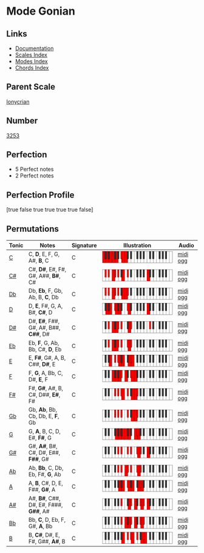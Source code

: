 # Mode Gonian

## Links

- [Documentation](index.md)
- [Scales Index](Scales.md)
- [Modes Index](Modes.md)
- [Chords Index](Chords.md)

## Parent Scale

[Ionycrian](ScaleIonycrian.md)

## Number

[3253](https://ianring.com/musictheory/scales/3253)

## Perfection

- 5 Perfect notes
- 2 Perfect notes

## Perfection Profile

[true false true true true true false]

## Permutations

| Tonic | Notes | Signature | Illustration | Audio |
|-------|-------|-----------|--------------|-------|
| [C](ModeCNaturalGonian.md) | C, **D**, E, F, G, A#, **B**, C | C | ![CNaturalGonian](ModeCNaturalGonian.png) | [midi](ModeCNaturalGonian.mid) [ogg](ModeCNaturalGonian.ogg) |
| [C#](ModeCSharpGonian.md) | C#, **D#**, E#, F#, G#, A##, **B#**, C# | C | ![CSharpGonian](ModeCSharpGonian.png) | [midi](ModeCSharpGonian.mid) [ogg](ModeCSharpGonian.ogg) |
| [Db](ModeDFlatGonian.md) | Db, **Eb**, F, Gb, Ab, B, **C**, Db | C | ![DFlatGonian](ModeDFlatGonian.png) | [midi](ModeDFlatGonian.mid) [ogg](ModeDFlatGonian.ogg) |
| [D](ModeDNaturalGonian.md) | D, **E**, F#, G, A, B#, **C#**, D | C | ![DNaturalGonian](ModeDNaturalGonian.png) | [midi](ModeDNaturalGonian.mid) [ogg](ModeDNaturalGonian.ogg) |
| [D#](ModeDSharpGonian.md) | D#, **E#**, F##, G#, A#, B##, **C##**, D# | C | ![DSharpGonian](ModeDSharpGonian.png) | [midi](ModeDSharpGonian.mid) [ogg](ModeDSharpGonian.ogg) |
| [Eb](ModeEFlatGonian.md) | Eb, **F**, G, Ab, Bb, C#, **D**, Eb | C | ![EFlatGonian](ModeEFlatGonian.png) | [midi](ModeEFlatGonian.mid) [ogg](ModeEFlatGonian.ogg) |
| [E](ModeENaturalGonian.md) | E, **F#**, G#, A, B, C##, **D#**, E | C | ![ENaturalGonian](ModeENaturalGonian.png) | [midi](ModeENaturalGonian.mid) [ogg](ModeENaturalGonian.ogg) |
| [F](ModeFNaturalGonian.md) | F, **G**, A, Bb, C, D#, **E**, F | C | ![FNaturalGonian](ModeFNaturalGonian.png) | [midi](ModeFNaturalGonian.mid) [ogg](ModeFNaturalGonian.ogg) |
| [F#](ModeFSharpGonian.md) | F#, **G#**, A#, B, C#, D##, **E#**, F# | C | ![FSharpGonian](ModeFSharpGonian.png) | [midi](ModeFSharpGonian.mid) [ogg](ModeFSharpGonian.ogg) |
| [Gb](ModeGFlatGonian.md) | Gb, **Ab**, Bb, Cb, Db, E, **F**, Gb | C | ![GFlatGonian](ModeGFlatGonian.png) | [midi](ModeGFlatGonian.mid) [ogg](ModeGFlatGonian.ogg) |
| [G](ModeGNaturalGonian.md) | G, **A**, B, C, D, E#, **F#**, G | C | ![GNaturalGonian](ModeGNaturalGonian.png) | [midi](ModeGNaturalGonian.mid) [ogg](ModeGNaturalGonian.ogg) |
| [G#](ModeGSharpGonian.md) | G#, **A#**, B#, C#, D#, E##, **F##**, G# | C | ![GSharpGonian](ModeGSharpGonian.png) | [midi](ModeGSharpGonian.mid) [ogg](ModeGSharpGonian.ogg) |
| [Ab](ModeAFlatGonian.md) | Ab, **Bb**, C, Db, Eb, F#, **G**, Ab | C | ![AFlatGonian](ModeAFlatGonian.png) | [midi](ModeAFlatGonian.mid) [ogg](ModeAFlatGonian.ogg) |
| [A](ModeANaturalGonian.md) | A, **B**, C#, D, E, F##, **G#**, A | C | ![ANaturalGonian](ModeANaturalGonian.png) | [midi](ModeANaturalGonian.mid) [ogg](ModeANaturalGonian.ogg) |
| [A#](ModeASharpGonian.md) | A#, **B#**, C##, D#, E#, F###, **G##**, A# | C | ![ASharpGonian](ModeASharpGonian.png) | [midi](ModeASharpGonian.mid) [ogg](ModeASharpGonian.ogg) |
| [Bb](ModeBFlatGonian.md) | Bb, **C**, D, Eb, F, G#, **A**, Bb | C | ![BFlatGonian](ModeBFlatGonian.png) | [midi](ModeBFlatGonian.mid) [ogg](ModeBFlatGonian.ogg) |
| [B](ModeBNaturalGonian.md) | B, **C#**, D#, E, F#, G##, **A#**, B | C | ![BNaturalGonian](ModeBNaturalGonian.png) | [midi](ModeBNaturalGonian.mid) [ogg](ModeBNaturalGonian.ogg) |
